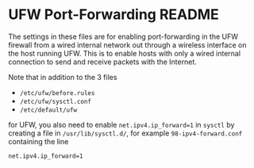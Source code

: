 UFW Port-Forwarding README
==============================

The settings in these files are for enabling port-forwarding in
the UFW firewall from a wired internal network out through a
wireless interface on the host running UFW. This is to enable
hosts with only a wired internal connection to send and receive
packets with the Internet.

Note that in addition to the 3 files

- `/etc/ufw/before.rules`
- `/etc/ufw/sysctl.conf`
- `/etc/default/ufw`

for UFW, you also need to enable `net.ipv4.ip_forward=1` in
`sysctl` by creating a file in `/usr/lib/sysctl.d/`, for example
`98-ipv4-forward.conf` containing the line

`net.ipv4.ip_forward=1`
